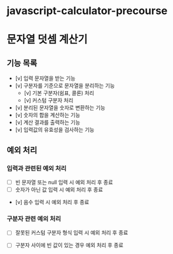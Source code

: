 # javascript-calculator-precourse

# 문자열 덧셈 계산기

## 기능 목록

- [v] 입력 문자열을 받는 기능
- [v] 구분자를 기준으로 문자열을 분리하는 기능
  - [v] 기본 구분자(쉼표, 콜론) 처리
  - [v] 커스텀 구분자 처리
- [v] 분리된 문자열을 숫자로 변환하는 기능
- [v] 숫자의 합을 계산하는 기능
- [v] 계산 결과를 출력하는 기능
- [v] 입력값의 유효성을 검사하는 기능

## 예외 처리

### 입력과 관련된 예외 처리
- [ ] 빈 문자열 또는 null 입력 시 예외 처리 후 종료
- [ ] 숫자가 아닌 값 입력 시 예외 처리 후 종료
- [v] 음수 입력 시 예외 처리 후 종료

### 구분자 관련 예외 처리
- [ ] 잘못된 커스텀 구분자 형식 입력 시 예외 처리 후 종료
- [ ] 구분자 사이에 빈 값이 있는 경우 예외 처리 후 종료

